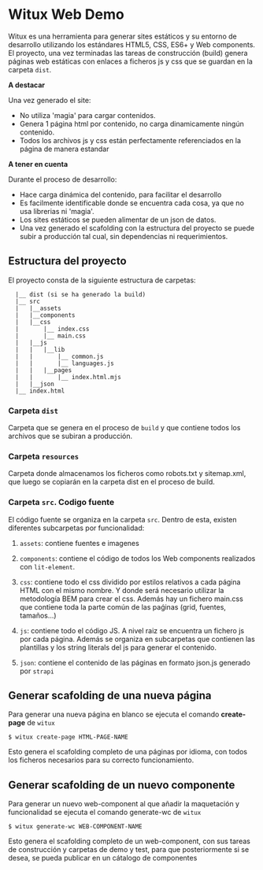# Witux Web Demo

Witux es una herramienta para generar sites estáticos y su entorno de desarrollo utilizando los estándares HTML5, CSS, ES6+ y Web components.
El proyecto, una vez terminadas las tareas de construcción (build) genera páginas web estáticas con enlaces a ficheros js y css que se guardan en la carpeta `dist`.

**A destacar**

Una vez generado el site:

- No utiliza 'magia' para cargar contenidos.
- Genera 1 página html por contenido, no carga dinamicamente ningún contenido.
- Todos los archivos js y css están perfectamente referenciados en la página de manera estandar

**A tener en cuenta**

Durante el proceso de desarrollo:

- Hace carga dinámica del contenido, para facilitar el desarrollo
- Es facilmente identificable donde se encuentra cada cosa, ya que no usa librerias ni 'magia'.
- Los sites estáticos se pueden alimentar de un json de datos.
- Una vez generado el scafolding con la estructura del proyecto se puede subir a producción tal cual, sin dependencias ni requerimientos.

## Estructura del proyecto

El proyecto consta de la siguiente estructura de carpetas:

```
  |__ dist (si se ha generado la build)
  |__ src
  |   |__assets
  |   |__components
  |   |__css
  |       |__ index.css
  |       |__ main.css
  |   |__js
  |   |   |__lib
  |   |       |__ common.js
  |   |       |__ languages.js
  |   |   |__pages
  |   |       |__ index.html.mjs
  |   |__json
  |__ index.html
```

### Carpeta `dist`

Carpeta que se genera en el proceso de `build` y que contiene todos los archivos que se subiran a producción.

### Carpeta `resources`

Carpeta donde almacenamos los ficheros como robots.txt y sitemap.xml, que luego se copiarán en la carpeta dist en el proceso de build.

### Carpeta `src`. Codigo fuente

El código fuente se organiza en la carpeta `src`. Dentro de esta, existen diferentes subcarpetas por funcionalidad:

1. `assets`: contiene fuentes e imagenes

2. `components`: contiene el código de todos los Web components realizados con `lit-element`.

3. `css`: contiene todo el css dividido por estilos relativos a cada página HTML con el mismo nombre. Y donde será necesario utilizar la metodología BEM para crear el css. Además hay un fichero main.css que contiene toda la parte común de las paǵinas (grid, fuentes, tamaños...)

4. `js`: contiene todo el código JS. A nivel raiz se encuentra un fichero js por cada página. Además se organiza en subcarpetas que contienen las plantillas y los string literals del js para generar el contenido.

5. `json`: contiene el contenido de las páginas en formato json.js generado por `strapi`

## Generar scafolding de una nueva página

Para generar una nueva página en blanco se ejecuta el comando **create-page** de `witux`

```
$ witux create-page HTML-PAGE-NAME
```

Esto genera el scafolding completo de una páginas por idioma, con todos los ficheros necesarios para su correcto funcionamiento.

## Generar scafolding de un nuevo componente

Para generar un nuevo web-component al que añadir la maquetación y funcionalidad se ejecuta el comando generate-wc de `witux`

```
$ witux generate-wc WEB-COMPONENT-NAME
```

Esto genera el scafolding completo de un web-component, con sus tareas de construcción y carpetas de demo y test, para que posteriormente si se desea, se pueda publicar en un cátalogo de componentes
